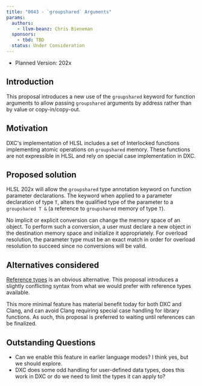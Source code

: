```yaml
---
title: "0043 - `groupshared` Arguments"
params:
  authors:
    - llvm-beanz: Chris Bieneman
  sponsors:
    - tbd: TBD
  status: Under Consideration
---
```


* Planned Version: 202x

## Introduction

This proposal introduces a new use of the `groupshared` keyword for function
arguments to allow passing `groupshared` arguments by address rather than by
value or copy-in/copy-out.

## Motivation

DXC's implementation of HLSL includes a set of Interlocked functions
implementing atomic operations on `groupshared` memory. These functions are not
expressible in HLSL and rely on special case implementation in DXC.

## Proposed solution

HLSL 202x will allow the `groupshared` type annotation keyword on function
parameter declarations. The keyword when applied to a parameter declaration of
type `T`, alters the qualified type of the parameter to a `groupshared T &`
(a reference to `groupshared` memory of type `T`).

No implicit or explicit conversion can change the memory space of an object. To
perform such a conversion, a user must declare a new object in the destination
memory space and initialize it appropriately. For overload resolution, the
parameter type must be an exact match in order for overload resolution to
succeed since no conversions will be valid.

## Alternatives considered

[Reference
types](https://github.com/microsoft/hlsl-specs/blob/main/proposals/0006-reference-types.md)
is an obvious alternative. This proposal introduces a slightly conflicting
syntax from what we would prefer with reference types available.

This more minimal feature has material benefit today for both DXC and Clang, and
can avoid Clang requiring special case handling for library functions. As such,
this proposal is preferred to waiting until references can be finalized.

## Outstanding Questions

* Can we enable this feature in earlier language modes? I think yes, but we
  should explore.
* DXC does some odd handling for user-defined data types, does this work in DXC
  or do we need to limit the types it can apply to?
